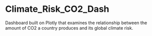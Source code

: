 # Climate_Risk_CO2_Dash
Dashboard built on Plotly that examines the relationship between the amount of CO2 a country produces and its global climate risk.
